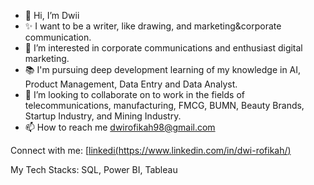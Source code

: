 - 👋 Hi, I’m Dwii
- ✨ I want to be a writer, like drawing, and marketing&corporate communication.
- 💼 I’m interested in corporate communications and enthusiast digital marketing.
- 📚 I'm pursuing deep development learning of my knowledge in AI, Product Management, Data Entry and Data Analyst.
- 💞️ I’m looking to collaborate on to work in the fields of telecommunications, manufacturing, FMCG, BUMN, Beauty Brands, Startup Industry, and Mining Industry.
- 📫 How to reach me dwirofikah98@gmail.com

Connect with me:
[[linkedi(https://www.linkedin.com/in/dwi-rofikah/)](https://www.linkedin.com/in/dwi-rofikah/)

My Tech Stacks:
SQL, Power BI, Tableau
